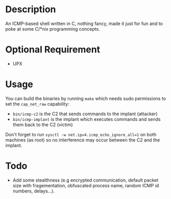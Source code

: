 # Description
An ICMP-based shell written in C, nothing fancy, made it just for fun and to poke at some C/*nix programming concepts.

# Optional Requirement
- UPX

# Usage  
You can build the binaries by running `make` which needs sudo permissions to set the `cap_net_raw` capability:
- `bin/icmp-c2` is the C2 that sends commands to the implant (attacker)
- `bin/icmp-implant` is the implant which executes commands and sends them back to the C2 (victim)

Don't forget to run `sysctl -w net.ipv4.icmp_echo_ignore_all=1` on both machines (as root) so no interference may occur between the C2 and the implant.

# Todo
- Add some stealthness (e.g encrypted communication, default packet size with fragementation, obfuscated process name, random ICMP id numbers, delays...).
